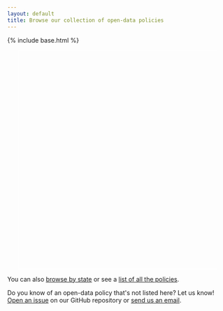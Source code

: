 ```yaml
---
layout: default
title: Browse our collection of open-data policies
---
```


{% include base.html %}

<script>

// This code is generally a mess and needs cleanup
// It was adapted from a past version

var docs = {};
{% for doc in site.documents %}
  {% assign docplace = doc.place %}
  if (!('{{docplace}}' in docs)) {
    docs['{{docplace}}'] = [];
  }
  var doc_vars = {
    'year': '{{doc.year}}',
    'means': '{{doc.legal_custom}}',
    'doc_page_url': '{{doc.url}}',
    'external_url': '{{doc.policy_url}}'
  };
  docs['{{docplace}}'].push(doc_vars);
{% endfor %}

console.log(docs);

var data = [];

{% for place in site.places %}
  {% if place.x && place.y && (place.type === 'local') %}
    data.push({
      properties: {
        'title': '{{place.title}}',
        'states': '{{place.states | join: '-' }}',
        'docs': docs['{{place.place}}'],
        'place_url': '{{place.url}}'
        // 'Year': '{{document.year}}',
        // 'Legal Means': '{{place.legal_custom}}',
        // 'Policy URL': '{{place.policy_url}}',
        // 'State': '',  // Temporary
        // // 'State': '{{document.map.properties.state}}',
        // // 'State Name': '{{document.map.properties.statename}}',
        // 'City': '{{place.place}}',  // Temporary
        // 'WWC': {{place.wwc}}
      },
      geometry: {
        type: 'Point',
        coordinates: [
          {{place.x}},
          {{place.y}}
        ]
      }
    });
  {% endif %}
{% endfor %}

function show_map(data) {
  console.log(data);

  // (This part isn't necessary anymore because we're not including state shapes)
  // // gets the locations in the geoJSON that have a city property
  // var locations = [];
  // $.each(data, function(key, val) {
  //   if (val['properties'].hasOwnProperty('City') && val['properties']['City'] != '') {
  //     locations.push(val);
  //   }
  // });
  var locations = data;

  // set up map
  var map = L.map('mapid').setView([38, -97], 4);
  var mapLink = '<a href="http://openstreetmap.org">OpenStreetMap</a>';
  L.tileLayer('http://{s}.tile.openstreetmap.org/{z}/{x}/{y}.png', {
    attribution: '&copy; ' + mapLink + ' Contributors',
    maxZoom: 18
  }).addTo(map);

  // set up icons for markers
  var wwcIcon = L.icon({ iconUrl: '{{base}}/assets/images/pin-wwc.png', iconSize: [24, 38] });
  var odpIcon = L.icon({ iconUrl: '{{base}}/assets/images/pin.png', iconSize: [24, 38]});

  // iterate over locations in geoJSON which have cities (previously extracted above) and create markers
  // on the map. The coordinates are flipped because of translation from lat/lng to x/y coordinates.
  for (var i = 0; i < locations.length; i++) {
    // determine which icon to use based on property in geoJSON using ternary operator (shorthand if/else)
    // var icon = locations[i]['properties']['WWC'] ? wwcIcon : odpIcon;
    var icon = odpIcon;
    // get coordinates of location.
    var coords = locations[i]['geometry']['coordinates'];
    // var mapPinDate = "<time class=\"leaflet-map-date\" datatime=\"" + locations[i]['properties']['Date'] + "\">" + locations[i]['properties']['Date'] + "</time>";
    // var mapPinDate = locations[i]['properties']['Year'];
    // var mapPinLinkPolicyURL = "<a class=\"ref-map\" target=\"_blank\" href=\"" + locations[i]['properties']['Policy URL'] + "\">" + locations[i]['properties']['Legal Means'] + " <img class=\"ref-map-link\" src=\"{{base}}/assets//images/arrow-right-redx020.png\" alt=\"Go to WWC Reference Document\" /></a>";

    // List of documents for this place
    var place_docs = locations[i].properties.docs;
    place_docs.sort(function (a, b) {
      return b.year - a.year;
    });

    // Generate title and list of docs (and links) for this place's pop-up box
    var pin_title = '<h1 class="map-pin-h1">' + locations[i].properties.title + ', ' + locations[i].properties.states + '</h1>';
    var pin_list = '';
    for (var j = 0; j < place_docs.length; j++) {
      var doc = place_docs[j];
      pin_list += ('<p><a href="' + doc.doc_page_url + '">' + doc.means + ' (' + doc.year + ')</a></p>');
    }
    var pin_content = "<div class=\"map-pin-content\">" + pin_title + pin_list + "</div>";

    // create marker at specified coordinates (swapped to convert lat/lng to x/y) and add popup on click.
    // var marker = L.marker([coords[1], coords[0]], {icon: icon}).bindPopup('<a href="' + locations[i]['properties']['Policy URL'] + '">Policy Link</a>').addTo(map);
    var marker = L.marker([coords[1], coords[0]], {icon: icon}).bindPopup(pin_content).addTo(map);
  }
}

$(document).ready(function () {
/*
  // url to get geoJSON from
  var jsonURL = "{{base}}/assets/js/locations.geojson";
  // get the getJSON from url
  $.getJSON(jsonURL, show_map);
*/
show_map(data);
});

</script>
<div style="padding:0 25px;"><div id="mapid" style="border:1px solid #fff; width:100%; height:500px;"></div></div>

You can also [browse by state](/browse/states/) or see a [list of all the policies](/browse/all/).

Do you know of an open-data policy that's not listed here? Let us know! [Open an issue](https://github.com/sunlightpolicy/opendatapoliciesstatic/issues) on our GitHub repository or [send us an email](mailto:opendatadecoded@gmail.com).
